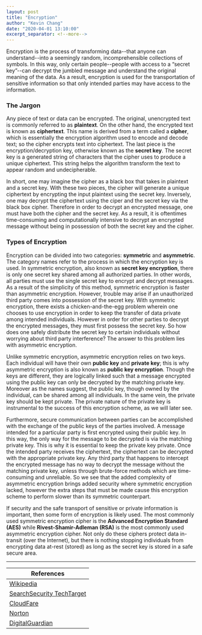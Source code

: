 ```yaml
---
layout: post
title: "Encryption"
author: "Kevin Chang"
date: "2020-04-01 13:10:00"
excerpt_separator: <!--more-->
---
```


Encryption is the process of transforming data--that anyone can understand--into a seemingly random, incomprehensible collections of symbols. In this way, only certain people--people with access to a “secret key”--can decrypt the jumbled message and understand the original meaning of the data.<!--more--> As a result, encryption is used for the transportation of sensitive information so that only intended parties may have access to the information. 

### The Jargon

Any piece of text or data can be encrypted. The original, unencrypted text is commonly referred to as **plaintext**. On the other hand, the encrypted text is known as **ciphertext**. This name is derived from a term called a **cipher**, which is essentially the encryption algorithm used to encode and decode text; so the cipher encrypts text into ciphertext. The last piece is the encryption/decryption key, otherwise known as the **secret key**. The secret key is a generated string of characters that the cipher uses to produce a unique ciphertext. This string helps the algorithm transform the text to appear random and undecipherable.

In short, one may imagine the cipher as a black box that takes in plaintext and a secret key. With these two pieces, the cipher will generate a unique ciphertext by encrypting the input plaintext using the secret key. Inversely, one may decrypt the ciphertext using the ciper and the secret key via the black box cipher. Therefore in order to decrypt an encrypted message, one must have both the cipher and the secret key. As a result, it is oftentimes time-consuming and computationally intensive to decrypt an encrypted message without being in possession of both the secret key and the cipher.

### Types of Encryption

Encryption can be divided into two categories: **symmetric** and **asymmetric**. The category names refer to the process in which the encryption key is used. In symmetric encryption, also known as **secret key encryption**, there is only one secret key shared among all authorized parties. In other words, all parties must use the single secret key to encrypt and decrypt messages. As a result of the simplicity of this method, symmetric encryption is faster than asymmetric encryption. However, trouble may arise if an unauthorized third party comes into possession of the secret key. With symmetric encryption, there exists a chicken-and-the-egg problem wherein one chooses to use encryption in order to keep the transfer of data private among intended individuals. However in order for other parties to decrypt the encrypted messages, they must first possess the secret key. So how does one safely distribute the secret key to certain individuals without worrying about third party interference? The answer to this problem lies with asymmetric encryption.

Unlike symmetric encryption, asymmetric encryption relies on two keys. Each individual will have their own **public key** and **private key**; this is why asymmetric encryption is also known as **public key encryption**. Though the keys are different, they are logically linked such that a message encrypted using the public key can only be decrypted by the matching private key. Moreover as the names suggest, the public key, though owned by the individual, can be shared among all individuals. In the same vein, the private key should be kept private. The private nature of the private key is instrumental to the success of this encryption scheme, as we will later see.

Furthermore, secure communication between parties can be accomplished with the exchange of the public keys of the parties involved. A message intended for a particular party is first encrypted using their public key. In this way, the only way for the message to be decrypted is via the matching private key. This is why it is essential to keep the private key private. Once the intended party receives the ciphertext, the ciphertext can be decrypted with the appropriate private key. Any third party that happens to intercept the encrypted message has no way to decrypt the message without the matching private key, unless through brute-force methods which are time-consuming and unreliable. So we see that the added complexity of asymmetric encryption brings added security where symmetric encryption lacked, however the extra steps that must be made cause this encryption scheme to perform slower than its symmetric counterpart.

If security and the safe transport of sensitive or private information is important, then some form of encryption is likely used. The most commonly used symmetric encryption cipher is the **Advanced Encryption Standard (AES)** while **Rivest-Shamir-Adleman (RSA)** is the most commonly used asymmetric encryption cipher. Not only do these ciphers protect data in-transit (over the Internet), but there is nothing stopping individuals from encrypting data at-rest (stored) as long as the secret key is stored in a safe secure area.

---

|References|
|---|
|[Wikipedia](https://en.wikipedia.org/wiki/Encryption)|
|[SearchSecurity TechTarget](https://searchsecurity.techtarget.com/definition/encryption)|
|[CloudFare](https://www.cloudflare.com/learning/ssl/what-is-encryption/)|
|[Norton](https://us.norton.com/internetsecurity-privacy-what-is-encryption.html)|
|[DigitalGuardian](https://digitalguardian.com/blog/what-data-encryption)|
